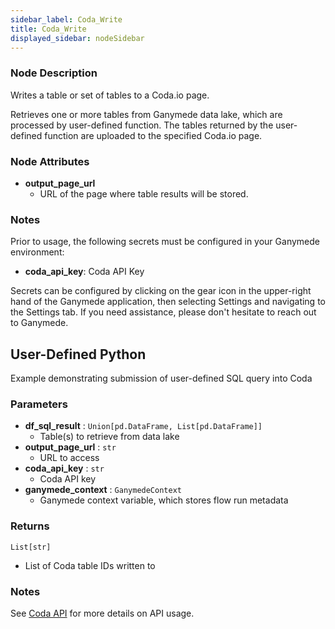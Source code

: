 ```yaml
---
sidebar_label: Coda_Write
title: Coda_Write
displayed_sidebar: nodeSidebar
---
```


### Node Description
Writes a table or set of tables to a Coda.io page.

Retrieves one or more tables from Ganymede data lake, which are processed by user-defined
function.  The tables returned by the user-defined function are uploaded to
the specified Coda.io page.


### Node Attributes
- **output_page_url**
  - URL of the page where table results will be stored.


### Notes
Prior to usage, the following secrets must be configured in your Ganymede environment:
- **coda_api_key**: Coda API Key

Secrets can be configured by clicking on the gear icon in the upper-right hand of the Ganymede
application, then selecting Settings and navigating to the Settings tab.  If you need
assistance, please don't hesitate to reach out to Ganymede.
## User-Defined Python
Example demonstrating submission of user-defined SQL query into Coda


### Parameters
- **df_sql_result** : `Union[pd.DataFrame, List[pd.DataFrame]]`
    - Table(s) to retrieve from data lake
- **output_page_url** : `str`
    - URL to access
- **coda_api_key** : `str`
    - Coda API key
- **ganymede_context** : `GanymedeContext`
    - Ganymede context variable, which stores flow run metadata


### Returns
`List[str]`
  - List of Coda table IDs written to


### Notes
See [Coda API](https://coda.io/developers/apis/) for more details on API usage.